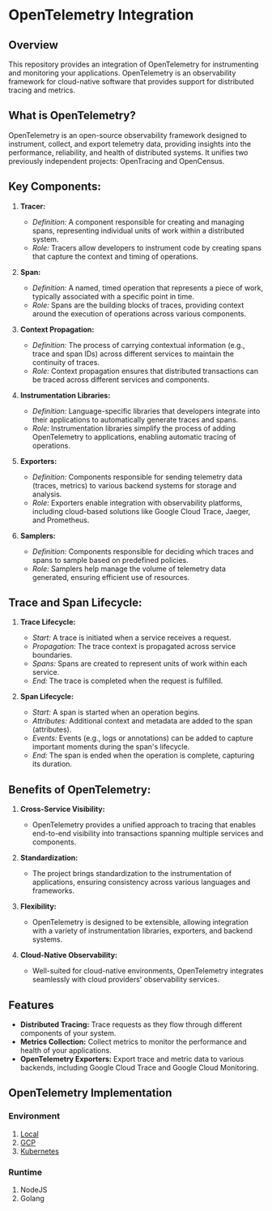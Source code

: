 # OpenTelemetry Integration

## Overview

This repository provides an integration of OpenTelemetry for instrumenting and monitoring your applications. OpenTelemetry is an observability framework for cloud-native software that provides support for distributed tracing and metrics.
## What is OpenTelemetry?

OpenTelemetry is an open-source observability framework designed to instrument, collect, and export telemetry data, providing insights into the performance, reliability, and health of distributed systems. It unifies two previously independent projects: OpenTracing and OpenCensus.

## Key Components:

1. **Tracer:**
   - *Definition:* A component responsible for creating and managing spans, representing individual units of work within a distributed system.
   - *Role:* Tracers allow developers to instrument code by creating spans that capture the context and timing of operations.

2. **Span:**
   - *Definition:* A named, timed operation that represents a piece of work, typically associated with a specific point in time.
   - *Role:* Spans are the building blocks of traces, providing context around the execution of operations across various components.

3. **Context Propagation:**
   - *Definition:* The process of carrying contextual information (e.g., trace and span IDs) across different services to maintain the continuity of traces.
   - *Role:* Context propagation ensures that distributed transactions can be traced across different services and components.

4. **Instrumentation Libraries:**
   - *Definition:* Language-specific libraries that developers integrate into their applications to automatically generate traces and spans.
   - *Role:* Instrumentation libraries simplify the process of adding OpenTelemetry to applications, enabling automatic tracing of operations.

5. **Exporters:**
   - *Definition:* Components responsible for sending telemetry data (traces, metrics) to various backend systems for storage and analysis.
   - *Role:* Exporters enable integration with observability platforms, including cloud-based solutions like Google Cloud Trace, Jaeger, and Prometheus.

6. **Samplers:**
   - *Definition:* Components responsible for deciding which traces and spans to sample based on predefined policies.
   - *Role:* Samplers help manage the volume of telemetry data generated, ensuring efficient use of resources.

## Trace and Span Lifecycle:

1. **Trace Lifecycle:**
   - *Start:* A trace is initiated when a service receives a request.
   - *Propagation:* The trace context is propagated across service boundaries.
   - *Spans:* Spans are created to represent units of work within each service.
   - *End:* The trace is completed when the request is fulfilled.

2. **Span Lifecycle:**
   - *Start:* A span is started when an operation begins.
   - *Attributes:* Additional context and metadata are added to the span (attributes).
   - *Events:* Events (e.g., logs or annotations) can be added to capture important moments during the span's lifecycle.
   - *End:* The span is ended when the operation is complete, capturing its duration.

## Benefits of OpenTelemetry:

1. **Cross-Service Visibility:**
   - OpenTelemetry provides a unified approach to tracing that enables end-to-end visibility into transactions spanning multiple services and components.

2. **Standardization:**
   - The project brings standardization to the instrumentation of applications, ensuring consistency across various languages and frameworks.

3. **Flexibility:**
   - OpenTelemetry is designed to be extensible, allowing integration with a variety of instrumentation libraries, exporters, and backend systems.

4. **Cloud-Native Observability:**
   - Well-suited for cloud-native environments, OpenTelemetry integrates seamlessly with cloud providers' observability services.

## Features

- **Distributed Tracing:** Trace requests as they flow through different components of your system.
- **Metrics Collection:** Collect metrics to monitor the performance and health of your applications.
- **OpenTelemetry Exporters:** Export trace and metric data to various backends, including Google Cloud Trace and Google Cloud Monitoring.

## OpenTelemetry Implementation

### Environment

1. [Local](./local/)
2. [GCP](./gcp/)
3. [Kubernetes](./kubernetes/)

### Runtime

1. NodeJS
2. Golang
